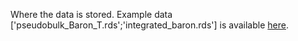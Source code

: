 Where the data is stored.
Example data ['pseudobulk_Baron_T.rds';'integrated_baron.rds'] is available <a href="https://drive.google.com/drive/folders/1nMCtnaRN-5c-Tv5KxXl4QbXqOW1faxVz?usp=drive_link"> here</a>.